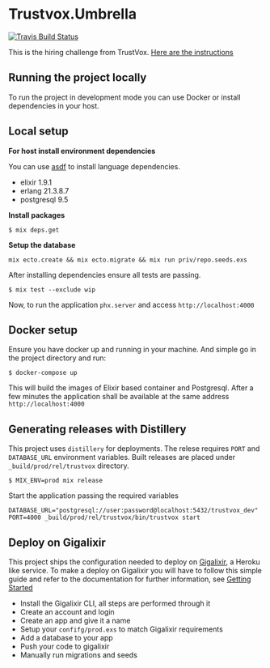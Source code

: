 # Trustvox.Umbrella 

[![Travis Build Status](https://api.travis-ci.com/tallysmartins/trustvox-challenge.svg?token=YYPB6r3MNBGxpDFgnYJL&branch=master)](https://travis-ci.org/tallysmartins/trustvox-challenge)


This is the hiring challenge from TrustVox. [Here are the instructions](instructions.md)

## Running the project locally

To run the project in development mode you can use Docker or install dependencies in your host.

## Local setup
**For host install environment dependencies**

You can use [asdf](https://github.com/asdf-vm/asdf) to install language dependencies.

- elixir         1.9.1
- erlang         21.3.8.7
- postgresql		 9.5

**Install packages**

`$ mix deps.get`

**Setup the database**

`mix ecto.create && mix ecto.migrate && mix run priv/repo.seeds.exs`

After installing dependencies ensure all tests are passing.

`$ mix test --exclude wip`

Now, to run the application `phx.server` and access `http://localhost:4000`

## Docker setup

Ensure you have docker up and running in your machine. And simple go in the
project directory and run:

`$ docker-compose up`

This will build the images of Elixir based container and Postgresql. After
a few minutes the application shall be available at the same address  `http://localhost:4000`


## Generating releases with Distillery

This project uses `distillery` for deployments. The relese requires `PORT` and
`DATABASE_URL` environment variables. Built releases are placed under `_build/prod/rel/trustvox`
directory.

```
$ MIX_ENV=prod mix release
```

Start the application passing the required variables

```
DATABASE_URL="postgresql://user:password@localhost:5432/trustvox_dev" PORT=4000 _build/prod/rel/trustvox/bin/trustvox start
```

## Deploy on Gigalixir

This project ships the configuration needed to deploy on [Gigalixir](https://gigalixir.com), a Heroku like
service. To make a deploy on Gigalixir you will have to follow this simple guide and refer
to the documentation for further information, see [Getting Started](https://gigalixir.readthedocs.io/en/latest/main.html#getting-started-guide)

- Install the Gigalixir CLI, all steps are performed through it
- Create an account and login
- Create an app and give it a name
- Setup your `confifg/prod.exs` to match Gigalixir requirements
- Add a database to your app
- Push your code to gigalixir
- Manually run migrations and seeds
